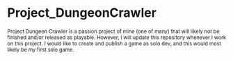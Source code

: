 # Project_DungeonCrawler

<sub>Project Dungeon Crawler is a passion project of mine (one of many) that will likely not be finished and/or released as playable. However, I will update this repository whenever I work on this project. I would like to create and publish a game as solo dev, and this would most likely be my first solo game.</sub>

#
